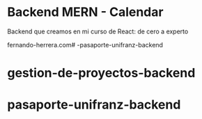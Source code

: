 # Backend MERN - Calendar

Backend que creamos en mi curso de React: de cero a experto

fernando-herrera.com# -pasaporte-unifranz-backend
# gestion-de-proyectos-backend
# pasaporte-unifranz-backend
